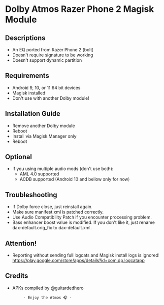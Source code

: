 # Dolby Atmos Razer Phone 2 Magisk Module

## Descriptions
- An EQ ported from Razer Phone 2 (bolt)
- Doesn't require signature to be working
- Doesn't support dynamic partition

## Requirements
- Android 9, 10, or 11 64 bit devices
- Magisk installed
- Don't use with another Dolby module!

## Installation Guide
- Remove another Dolby module
- Reboot
- Install via Magisk Manager only
- Reboot

## Optional
- If you using multiple audio mods (don't use both):
  - AML 4.0 supported
  - ACDB supported (Android 10 and bellow only for now)

## Troubleshooting
- If Dolby force close, just reinstall again.
- Make sure manifest.xml is patched correctly.
- Use Audio Compatibility Patch if you encounter processing problem.
- Bass enhancer boost value is modified. If you don't like it, just rename dax-default.orig_fix to dax-default.xml.

## Attention!
- Reporting without sending full logcats and Magisk install logs is ignored! https://play.google.com/store/apps/details?id=com.dp.logcatapp

## Credits
- APKs compiled by @guitardedhero






           - Enjoy the Atmos 🎧 -
